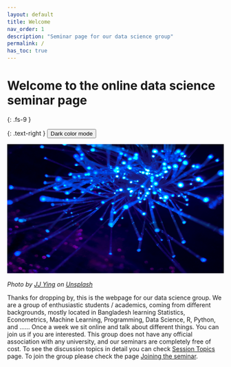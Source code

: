 ```yaml
---
layout: default
title: Welcome
nav_order: 1
description: "Seminar page for our data science group"
permalink: /
has_toc: true
---
```




# Welcome to the online data science seminar page
{: .fs-9 }

{: .text-right }
<button class="btn js-toggle-dark-mode">Dark color mode</button>

<script>
const toggleDarkMode = document.querySelector('.js-toggle-dark-mode');

jtd.addEvent(toggleDarkMode, 'click', function(){
  if (jtd.getTheme() === 'dark') {
    jtd.setTheme('light');
    toggleDarkMode.textContent = 'Preview dark color scheme';
  } else {
    jtd.setTheme('dark');
    toggleDarkMode.textContent = 'Return to the light side';
  }
});
</script>


<img src="docs/images/nets.jpg"  width="600" height="300" >



*Photo by [JJ Ying](https://unsplash.com/@jjying) on [Unsplash](https://unsplash.com/photos/8bghKxNU1j0)*



Thanks for dropping by, this is the webpage for our data science group. We are a group of enthusiastic students / academics, coming from different backgrounds, mostly located in Bangladesh learning Statistics, Econometrics, Machine Learning, Programming, Data Science, R, Python, and ...... Once a week we sit online and talk about different things. You can join us if you are interested. This group does not have any official association with any university, and our seminars are completely free of cost. To see the discussion topics in detail you can check [Session Topics](https://sthossain.github.io/datagroup/docs/Session_Topics/) page. To join the group please check the page [Joining the seminar](https://sthossain.github.io/datagroup/docs/Joining/). 



